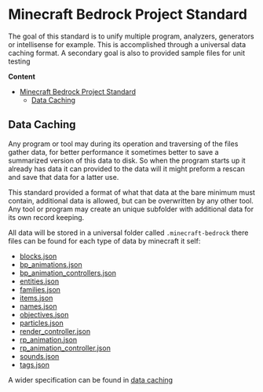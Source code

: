 # Minecraft Bedrock Project Standard

The goal of this standard is to unify multiple program, analyzers, generators or
intellisense for example. This is accomplished through a universal data caching
format. A secondary goal is also to provided sample files for unit testing

**Content**

- [Minecraft Bedrock Project Standard](#minecraft-bedrock-project-standard)
	- [Data Caching](#data-caching)

## Data Caching

Any program or tool may during its operation and traversing of the files gather
data, for better performance it sometimes better to save a summarized version of
this data to disk. So when the program starts up it already has data it can
provided to the data will it might preform a rescan and save that data for a
latter use.

This standard provided a format of what that data at the bare minimum must
contain, additional data is allowed, but can be overwritten by any other tool.
Any tool or program may create an unique subfolder with additional data for its
own record keeping.

All data will be stored in a universal folder called `.minecraft-bedrock` there
files can be found for each type of data by minecraft it self:

- [blocks.json](data%20caching/tags/version%201.0.0.md)
- [bp_animations.json](data%20caching/bp_animations/version%201.0.0.md)
- [bp_animation_controllers.json](data%20caching/bp_animation_controllers/version%201.0.0.md)
- [entities.json](data%20caching/entities/version%201.0.0.md)
- [families.json](data%20caching/families/version%201.0.0.md)
- [items.json](data%20caching/items/version%201.0.0.md)
- [names.json](data%20caching/names/version%201.0.0.md)
- [objectives.json](data%20caching/objectives/version%201.0.0.md)
- [particles.json](data%20caching/particles/version%201.0.0.md)
- [render_controller.json](data%20caching/render_controllers/version%201.0.0.md)
- [rp_animation.json](data%20caching/rp_animations/version%201.0.0.md)
- [rp_animation_controller.json](data%20caching/rp_animation_controllers/version%201.0.0.md)
- [sounds.json](data%20caching/sounds/version%201.0.0.md)
- [tags.json](data%20caching/tags/version%201.0.0.md)

A wider specification can be found in
[data caching](data%20caching/data%20caching.md)

